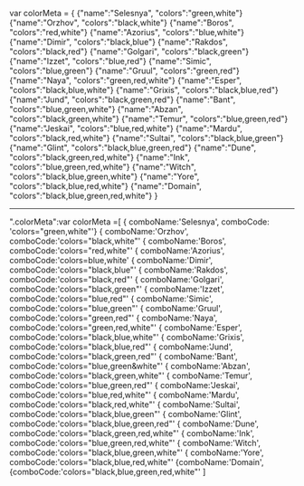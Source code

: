 var colorMeta = {
{"name":"Selesnya", "colors":"green,white"}
{"name":"Orzhov", "colors":"black,white"}
{"name":"Boros", "colors":"red,white"}
{"name":"Azorius", "colors":"blue,white"}
{"name":"Dimir", "colors":"black,blue"}
{"name":"Rakdos", "colors":"black,red"}
{"name":"Golgari", "colors":"black,green"}
{"name":"Izzet", "colors":"blue,red"}
{"name":"Simic", "colors":"blue,green"}
{"name":"Gruul", "colors":"green,red"}
{"name":"Naya", "colors":"green,red,white"}
{"name":"Esper", "colors":"black,blue,white"}
{"name":"Grixis", "colors":"black,blue,red"}
{"name":"Jund", "colors":"black,green,red"}
{"name":"Bant", "colors":"blue,green,white"}
{"name":"Abzan", "colors":"black,green,white"}
{"name":"Temur", "colors":"blue,green,red"}
{"name":"Jeskai", "colors":"blue,red,white"}
{"name":"Mardu", "colors":"black,red,white"}
{"name":"Sultai", "colors":"black,blue,green"}
{"name":"Glint", "colors":"black,blue,green,red"}
{"name":"Dune", "colors":"black,green,red,white"}
{"name":"Ink", "colors":"blue,green,red,white"}
{"name":"Witch", "colors":"black,blue,green,white"}
{"name":"Yore", "colors":"black,blue,red,white"}
{"name":"Domain", "colors":"black,blue,green,red,white"}
}

---------------------------

".colorMeta":var colorMeta =[
{  comboName:'Selesnya',
comboCode:
'colors="green,white"'}
{  comboName:'Orzhov', comboCode:'colors="black,white"'
{  comboName:'Boros', comboCode:'colors="red,white"'
{  comboName:'Azorius', comboCode:'colors=blue,white'
{  comboName:'Dimir', comboCode:'colors="black,blue"'
{  comboName:'Rakdos', comboCode:'colors="black,red"'
{  comboName:'Golgari', comboCode:'colors="black,green"'
{  comboName:'Izzet', comboCode:'colors="blue,red"'
{  comboName:'Simic', comboCode:'colors="blue,green"'
{  comboName:'Gruul', comboCode:'colors="green,red"'
{  comboName:'Naya', comboCode:'colors="green,red,white"'
{  comboName:'Esper', comboCode:'colors="black,blue,white"'
{  comboName:'Grixis', comboCode:'colors="black,blue,red"'
{  comboName:'Jund', comboCode:'colors="black,green,red"'
{  comboName:'Bant', comboCode:'colors="blue,green&white"'
{  comboName:'Abzan', comboCode:'colors="black,green,white"'
{  comboName:'Temur', comboCode:'colors="blue,green,red"'
{  comboName:'Jeskai', comboCode:'colors="blue,red,white"'
{  comboName:'Mardu', comboCode:'colors="black,red,white"'
{  comboName:'Sultai', comboCode:'colors="black,blue,green"'
{  comboName:'Glint', comboCode:'colors="black,blue,green,red"'
{  comboName:'Dune', comboCode:'colors="black,green,red,white"'
{  comboName:'Ink', comboCode:'colors="blue,green,red,white"'
{  comboName:'Witch', comboCode:'colors="black,blue,green,white"'
{  comboName:'Yore', comboCode:'colors="black,blue,red,white"'
{comboName:'Domain', {comboCode:'colors="black,blue,green,red,white"'
]

